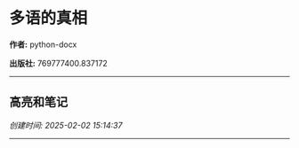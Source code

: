 # 多语的真相

**作者:** python-docx

**出版社:** 769777400.837172

---

## 高亮和笔记

*创建时间: 2025-02-02 15:14:37*

---

